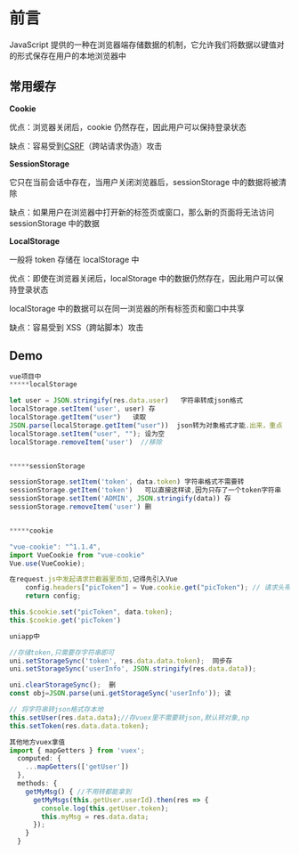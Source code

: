 # 前言

 JavaScript 提供的一种在浏览器端存储数据的机制，它允许我们将数据以键值对的形式保存在用户的本地浏览器中

## 常用缓存

**Cookie**

优点：浏览器关闭后，cookie 仍然存在，因此用户可以保持登录状态

缺点：容易受到[CSRF](https://so.csdn.net/so/search?q=CSRF&spm=1001.2101.3001.7020)（跨站请求伪造）攻击

**SessionStorage**

它只在当前会话中存在，当用户关闭浏览器后，sessionStorage 中的数据将被清除

缺点：如果用户在浏览器中打开新的标签页或窗口，那么新的页面将无法访问 sessionStorage 中的数据

**LocalStorage**

一般将 token 存储在 localStorage 中

优点：即使在浏览器关闭后，localStorage 中的数据仍然存在，因此用户可以保持登录状态

localStorage 中的数据可以在同一浏览器的所有标签页和窗口中共享

缺点：容易受到 XSS（跨站脚本）攻击

## Demo

```js
vue项目中
*****localStorage

let user = JSON.stringify(res.data.user)   字符串转成json格式
localStorage.setItem('user', user) 存
localStorage.getItem("user")   读取
JSON.parse(localStorage.getItem("user"))  json转为对象格式才能.出来，重点
localStorage.setItem("user", ""); 设为空
localStorage.removeItem('user')  //移除


*****sessionStorage

sessionStorage.setItem('token', data.token) 字符串格式不需要转
sessionStorage.getItem('token')   可以直接这样读,因为只存了一个token字符串
sessionStorage.setItem('ADMIN', JSON.stringify(data)) 存
sessionStorage.removeItem('user') 删


*****cookie

"vue-cookie": "^1.1.4",
import VueCookie from "vue-cookie"
Vue.use(VueCookie);

在request.js中发起请求拦截器里添加,记得先引入Vue
    config.headers["picToken"] = Vue.cookie.get("picToken"); // 请求头带上token
    return config;

this.$cookie.set("picToken", data.token);
this.$cookie.get('picToken')

uniapp中

//存储token,只需要存字符串即可
uni.setStorageSync('token', res.data.data.token);  同步存
uni.setStorageSync('userInfo', JSON.stringify(res.data.data));

uni.clearStorageSync();  删
const obj=JSON.parse(uni.getStorageSync('userInfo')); 读

// 将字符串转json格式存本地
this.setUser(res.data.data);//存vuex里不需要转json,默认转对象,np
this.setToken(res.data.data.token);

其他地方vuex拿值
import { mapGetters } from 'vuex';
  computed: {
    ...mapGetters(['getUser'])
  },
  methods: {
    getMyMsg() { //不用转都能拿到
      getMyMsgs(this.getUser.userId).then(res => {
        console.log(this.getUser.token);
        this.myMsg = res.data.data;
      });
    }
  }
```
